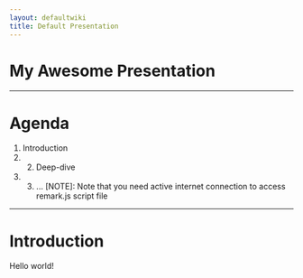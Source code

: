 ```yaml
---
layout: defaultwiki
title: Default Presentation
---
```


# My Awesome Presentation
---

# Agenda
1. Introduction
2. 2. Deep-dive
3. 3. ...
[NOTE]: Note that you need active internet connection to access remark.js script
file

---

# Introduction
Hello world!

